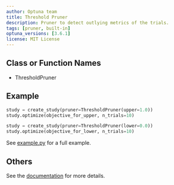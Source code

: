 ```yaml
---
author: Optuna team
title: Threshold Pruner
description: Pruner to detect outlying metrics of the trials.
tags: [pruner, built-in]
optuna_versions: [3.6.1]
license: MIT License
---
```


## Class or Function Names

- ThresholdPruner

## Example

```python
study = create_study(pruner=ThresholdPruner(upper=1.0))
study.optimize(objective_for_upper, n_trials=10)

study = create_study(pruner=ThresholdPruner(lower=0.0))
study.optimize(objective_for_lower, n_trials=10)
```

See [example.py](https://github.com/optuna/optunahub-registry/blob/main/package/pruners/threshold/example.py) for a full example.

## Others

See the [documentation](https://optuna.readthedocs.io/en/stable/reference/generated/optuna.pruners.ThresholdPruner.html) for more details.

